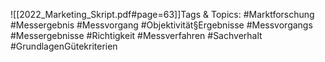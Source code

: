 
![[2022_Marketing_Skript.pdf#page=63]]Tags & Topics:
   #Marktforschung
   #Messergebnis
   #Messvorgang
   #Objektivität§Ergebnisse
   #Messvorgangs
   #Messergebnisse
   #Richtigkeit
   #Messverfahren
   #Sachverhalt
   #GrundlagenGütekriterien